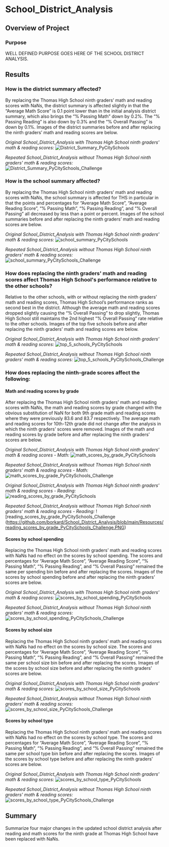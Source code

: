 # School_District_Analysis

## Overview of Project
### Purpose
WELL DEFINED PURPOSE GOES HERE OF THE SCHOOL DISTRICT ANALYSIS.

## Results

### **How is the district summary affected?**

By replacing the Thomas High School ninth graders’ math and reading scores with NaNs, the district summary is affected slightly in that the “Average Math Score” is 0.1 point lower than in the initial analysis district summary, which also brings the “% Passing Math” down by 0.2%. The “% Passing Reading” is also down by 0.3% and the “% Overall Passing” is down by 0.1%. Images of the district summaries before and after replacing the ninth graders’ math and reading scores are below.

*Original School_District_Analysis with Thomas High School ninth graders' math & reading scores:*
![District_Summary_PyCitySchools](https://github.com/borkard/School_District_Analysis/blob/main/Resources/District_Summary_PyCitySchools.PNG)

*Repeated School_District_Analysis without Thomas High School ninth graders' math & reading scores:*
![District_Summary_PyCitySchools_Challenge](https://github.com/borkard/School_District_Analysis/blob/main/Resources/District_Summary_PyCitySchools_Challenge.PNG)



### **How is the school summary affected?**

By replacing the Thomas High School ninth graders’ math and reading scores with NaNs, the school summary is affected for THS in particular in that the points and percentages for “Average Math Score”, “Average Reading Score”, “% Passing Math”, “% Passing Reading”, and “% Overall Passing” all decreased by less than a point or percent. Images of the school summaries before and after replacing the ninth graders’ math and reading scores are below.

*Original School_District_Analysis with Thomas High School ninth graders' math & reading scores:*
![school_summary_PyCitySchools](https://github.com/borkard/School_District_Analysis/blob/main/Resources/school_summary_PyCitySchools.PNG)

*Repeated School_District_Analysis without Thomas High School ninth graders' math & reading scores:*
![school_summary_PyCitySchools_Challenge](https://github.com/borkard/School_District_Analysis/blob/main/Resources/school_summary_PyCitySchools_Challenge.PNG)



### **How does replacing the ninth graders' math and reading scores affect Thomas High School's performance relative to the other schools?**

Relative to the other schools, with or without replacing the ninth graders’ math and reading scores, Thomas High School’s performance ranks as second best in the district. Although the average math and reading scores dropped slightly causing the “% Overall Passing” to drop slightly, Thomas High School still maintains the 2nd highest “% Overall Passing” rate relative to the other schools. Images of the top five schools before and after replacing the ninth graders’ math and reading scores are below.

*Original School_District_Analysis with Thomas High School ninth graders' math & reading scores:*
![top_5_schools_PyCitySchools](https://github.com/borkard/School_District_Analysis/blob/main/Resources/top_5_schools_PyCitySchools.PNG)

*Repeated School_District_Analysis without Thomas High School ninth graders' math & reading scores:*
![top_5_schools_PyCitySchools_Challenge](https://github.com/borkard/School_District_Analysis/blob/main/Resources/top_5_schools_PyCitySchools_Challenge.PNG)



### **How does replacing the ninth-grade scores affect the following:**

  #### **Math and reading scores by grade**
  
  After replacing the Thomas High School ninth graders’ math and reading scores with NaNs, the math and reading scores by grade changed with the obvious substitution of NaN for   both 9th grade math and reading scores where they were previously 83.6 and 83.7 respectively. The average math and reading scores for 10th-12th grade did not change after the   analysis in which the ninth graders’ scores were removed. Images of the math and reading scores by grade before and after replacing the ninth graders’ scores are below.
  
   *Original School_District_Analysis with Thomas High School ninth graders' math & reading scores - Math:*
     ![math_scores_by_grade_PyCitySchools](https://github.com/borkard/School_District_Analysis/blob/main/Resources/math_scores_by_grade_PyCitySchools.PNG)

   *Repeated School_District_Analysis without Thomas High School ninth graders' math & reading scores - Math:*
     ![math_scores_by_grade_PyCitySchools_Challenge](https://github.com/borkard/School_District_Analysis/blob/main/Resources/math_scores_by_grade_PyCitySchools_Challenge.PNG)

   *Original School_District_Analysis with Thomas High School ninth graders' math & reading scores - Reading:*
     ![reading_scores_by_grade_PyCitySchools](https://github.com/borkard/School_District_Analysis/blob/main/Resources/reading_scores_by_grade_PyCitySchools.PNG)

   *Repeated School_District_Analysis without Thomas High School ninth graders' math & reading scores - Reading:*
     ![reading_scores_by_grade_PyCitySchools_Challenge (https://github.com/borkard/School_District_Analysis/blob/main/Resources/reading_scores_by_grade_PyCitySchools_Challenge.PNG)



  #### **Scores by school spending**
  
  Replacing the Thomas High School ninth graders’ math and reading scores with NaNs had no effect on the scores by school spending. The scores and percentages for “Average Math   Score”, “Average Reading Score”, “% Passing Math”, “% Passing Reading”, and “% Overall Passing” remained the same per spending bin before and after replacing the scores.         Images of the scores by school spending before and after replacing the ninth graders’ scores are below.
  
   *Original School_District_Analysis with Thomas High School ninth graders' math & reading scores:*
     ![scores_by_school_spending_PyCitySchools](https://github.com/borkard/School_District_Analysis/blob/main/Resources/scores_by_school_spending_PyCitySchools.PNG)

   *Repeated School_District_Analysis without Thomas High School ninth graders' math & reading scores:*
     ![scores_by_school_spending_PyCitySchools_Challenge](https://github.com/borkard/School_District_Analysis/blob/main/Resources/scores_by_school_spending_PyCitySchools_Challenge.PNG)
  
  
  #### **Scores by school size**
  
  Replacing the Thomas High School ninth graders’ math and reading scores with NaNs had no effect on the scores by school size. The scores and percentages for “Average Math       Score”, “Average Reading Score”, “% Passing Math”, “% Passing Reading”, and “% Overall Passing” remained the same per school size bin before and after replacing the scores.     Images of the scores by school size before and after replacing the ninth graders’ scores are below.
  
   *Original School_District_Analysis with Thomas High School ninth graders' math & reading scores:*
     ![scores_by_school_size_PyCitySchools](https://github.com/borkard/School_District_Analysis/blob/main/Resources/scores_by_school_size_PyCitySchools.PNG)

   *Repeated School_District_Analysis without Thomas High School ninth graders' math & reading scores:*
     ![scores_by_school_size_PyCitySchools_Challenge](https://github.com/borkard/School_District_Analysis/blob/main/Resources/scores_by_school_size_PyCitySchools_Challenge.PNG)
     
     
  
  #### **Scores by school type**
  
  Replacing the Thomas High School ninth graders’ math and reading scores with NaNs had no effect on the scores by school type. The scores and percentages for “Average Math       Score”, “Average Reading Score”, “% Passing Math”, “% Passing Reading”, and “% Overall Passing” remained the same per school type bin before and after replacing the scores.     Images of the scores by school type before and after replacing the ninth graders’ scores are below.
  
   *Original School_District_Analysis with Thomas High School ninth graders' math & reading scores:*
     ![scores_by_school_type_PyCitySchools](https://github.com/borkard/School_District_Analysis/blob/main/Resources/scores_by_school_type_PyCitySchools.PNG)

   *Repeated School_District_Analysis without Thomas High School ninth graders' math & reading scores:*
     ![scores_by_school_type_PyCitySchools_Challenge](https://github.com/borkard/School_District_Analysis/blob/main/Resources/scores_by_school_type_PyCitySchools_Challenge.PNG)
     


## Summary
Summarize four major changes in the updated school district analysis after reading and math scores for the ninth grade at Thomas High School have been replaced with NaNs.
